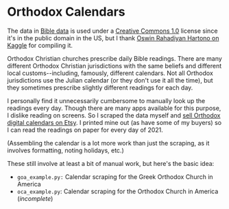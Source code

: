# Orthodox Calendars

The data in [Bible data](https://github.com/adamisch/orthodoxcalendars/tree/main/bible_data) is used under a [Creative Commons 1.0](https://creativecommons.org/publicdomain/zero/1.0/) license since it's in the public domain in the US, but I thank [Oswin Rahadiyan Hartono on Kaggle](https://www.kaggle.com/oswinrh/bible) for compiling it.

Orthodox Christian churches prescribe daily Bible readings. There are many different Orthodox Christian jurisdictions with the same beliefs and different local customs--including, famously, different calendars. Not all Orthodox jurisdictions use the Julian calendar (or they don't use it all the time), but they sometimes prescribe slightly different readings for each day. 

I personally find it unnecessarily cumbersome to manually look up the readings every day. Though there are many apps available for this purpose, I dislike reading on screens. So I scraped the data myself and [sell Orthodox digital calendars on Etsy](https://www.etsy.com/shop/orthodoxcalendars). I printed mine out (as have some of my buyers) so I can read the readings on paper for every day of 2021.

(Assembling the calendar is a lot more work than just the scraping, as it involves formatting, noting holidays, etc.)

These still involve at least a bit of manual work, but here's the basic idea:

* ```goa_example.py:``` Calendar scraping for the Greek Orthodox Church in America
* ```oca_example.py```: Calendar scraping for the Orthodox Church in America (*incomplete*)
